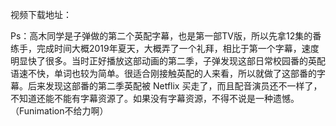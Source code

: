 视频下载地址：

Ps：高木同学是子弹做的第二个英配字幕，也是第一部TV版，所以先拿12集的番练手，完成时间大概2019年夏天，大概弄了一个礼拜，相比于第一个字幕，速度明显快了很多。当时正好播放这部动画的第二季，子弹发现这部日常校园番的英配语速不快，单词也较为简单。很适合刚接触英配的人来看，所以就做了这部番的字幕。后来发现这部番的第二季英配被 Netflix 买走了，而且配音演员还不一样了，不知道还能不能有字幕资源了。如果没有字幕资源，不得不说是一种遗憾。（Funimation不给力啊）
